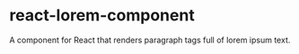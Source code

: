 react-lorem-component
=====================

A component for React that renders paragraph tags full of lorem ipsum text.
